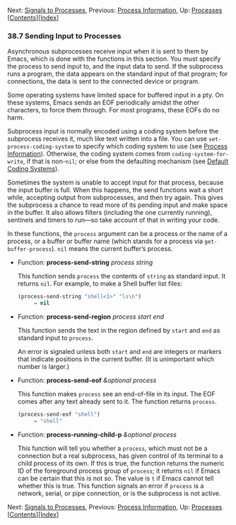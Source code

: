 

Next: [Signals to Processes](Signals-to-Processes.html), Previous: [Process Information](Process-Information.html), Up: [Processes](Processes.html)   \[[Contents](index.html#SEC_Contents "Table of contents")]\[[Index](Index.html "Index")]

### 38.7 Sending Input to Processes

Asynchronous subprocesses receive input when it is sent to them by Emacs, which is done with the functions in this section. You must specify the process to send input to, and the input data to send. If the subprocess runs a program, the data appears on the standard input of that program; for connections, the data is sent to the connected device or program.

Some operating systems have limited space for buffered input in a pty. On these systems, Emacs sends an EOF periodically amidst the other characters, to force them through. For most programs, these EOFs do no harm.

Subprocess input is normally encoded using a coding system before the subprocess receives it, much like text written into a file. You can use `set-process-coding-system` to specify which coding system to use (see [Process Information](Process-Information.html)). Otherwise, the coding system comes from `coding-system-for-write`, if that is non-`nil`; or else from the defaulting mechanism (see [Default Coding Systems](Default-Coding-Systems.html)).

Sometimes the system is unable to accept input for that process, because the input buffer is full. When this happens, the send functions wait a short while, accepting output from subprocesses, and then try again. This gives the subprocess a chance to read more of its pending input and make space in the buffer. It also allows filters (including the one currently running), sentinels and timers to run—so take account of that in writing your code.

In these functions, the `process` argument can be a process or the name of a process, or a buffer or buffer name (which stands for a process via `get-buffer-process`). `nil` means the current buffer’s process.

*   Function: **process-send-string** *process string*

    This function sends `process` the contents of `string` as standard input. It returns `nil`. For example, to make a Shell buffer list files:

    ```lisp
    (process-send-string "shell<1>" "ls\n")
         ⇒ nil
    ```

<!---->

*   Function: **process-send-region** *process start end*

    This function sends the text in the region defined by `start` and `end` as standard input to `process`.

    An error is signaled unless both `start` and `end` are integers or markers that indicate positions in the current buffer. (It is unimportant which number is larger.)

<!---->

*   Function: **process-send-eof** *\&optional process*

    This function makes `process` see an end-of-file in its input. The EOF comes after any text already sent to it. The function returns `process`.

    ```lisp
    (process-send-eof "shell")
         ⇒ "shell"
    ```

<!---->

*   Function: **process-running-child-p** *\&optional process*

    This function will tell you whether a `process`, which must not be a connection but a real subprocess, has given control of its terminal to a child process of its own. If this is true, the function returns the numeric ID of the foreground process group of `process`; it returns `nil` if Emacs can be certain that this is not so. The value is `t` if Emacs cannot tell whether this is true. This function signals an error if `process` is a network, serial, or pipe connection, or is the subprocess is not active.

Next: [Signals to Processes](Signals-to-Processes.html), Previous: [Process Information](Process-Information.html), Up: [Processes](Processes.html)   \[[Contents](index.html#SEC_Contents "Table of contents")]\[[Index](Index.html "Index")]
